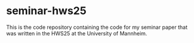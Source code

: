 # seminar-hws25
This is the code repository containing the code for my seminar paper that was written in the HWS25 at the University of Mannheim.